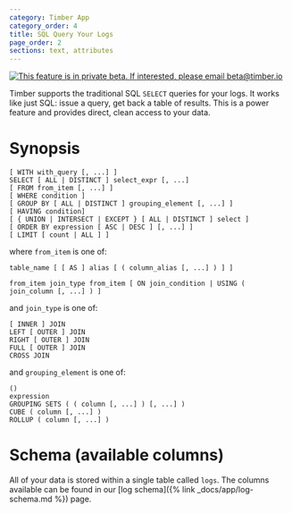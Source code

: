```yaml
---
category: Timber App
category_order: 4
title: SQL Query Your Logs
page_order: 2
sections: text, attributes
---
```


[![This feature is in private beta. If interested, please email beta@timber.io](http://messages.hellobits.com/info.svg?message=This%20feature%20is%20in%20private%20beta,%20if%20interested,%20please%20email%20beta@timber.io)](mailto:beta@timber.io)


Timber supports the traditional SQL `SELECT` queries for your logs. It works like just SQL:
issue a query, get back a table of results. This is a power feature and provides
direct, clean access to your data.


# Synopsis

```
[ WITH with_query [, ...] ]
SELECT [ ALL | DISTINCT ] select_expr [, ...]
[ FROM from_item [, ...] ]
[ WHERE condition ]
[ GROUP BY [ ALL | DISTINCT ] grouping_element [, ...] ]
[ HAVING condition]
[ { UNION | INTERSECT | EXCEPT } [ ALL | DISTINCT ] select ]
[ ORDER BY expression [ ASC | DESC ] [, ...] ]
[ LIMIT [ count | ALL ] ]
```

where `from_item` is one of:

```
table_name [ [ AS ] alias [ ( column_alias [, ...] ) ] ]
```

```
from_item join_type from_item [ ON join_condition | USING ( join_column [, ...] ) ]
```

and `join_type` is one of:

```
[ INNER ] JOIN
LEFT [ OUTER ] JOIN
RIGHT [ OUTER ] JOIN
FULL [ OUTER ] JOIN
CROSS JOIN
```

and `grouping_element` is one of:

```
()
expression
GROUPING SETS ( ( column [, ...] ) [, ...] )
CUBE ( column [, ...] )
ROLLUP ( column [, ...] )
```

# Schema (available columns)

All of your data is stored within a single table called `logs`. The columns available
can be found in our [log schema]({% link _docs/app/log-schema.md %}) page.